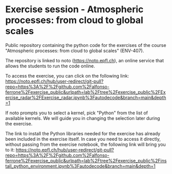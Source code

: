 # Exercise session - Atmospheric processes: from cloud to global scales

Public repository containing the python code for the exercises of the course "Atmospheric processes: from cloud to global scales" (ENV-407).

The repository is linked to noto (https://noto.epfl.ch), an online service that allows the students to run the code online.

To access the exercise, you can click on the following link:
https://noto.epfl.ch/hub/user-redirect/git-pull?repo=https%3A%2F%2Fgithub.com%2Falfonso-ferrone%2Fexercise_public&urlpath=lab%2Ftree%2Fexercise_public%2FExercise_radar%2FExercise_radar.ipynb%3Fautodecode&branch=main&depth=1

If noto prompts you to select a kernel, pick "Python" from the list of available kernels.
We will guide you in changing the selection later during the exercise.

The link to install the Python libraries needed for the exercise has already been included in the exercise itself.
In case you need to access it directly, without passing from the exercise notebook, the following link will bring you to it:
https://noto.epfl.ch/hub/user-redirect/git-pull?repo=https%3A%2F%2Fgithub.com%2Falfonso-ferrone%2Fexercise_public&urlpath=lab%2Ftree%2Fexercise_public%2Finstall_python_environment.ipynb%3Fautodecode&branch=main&depth=1
